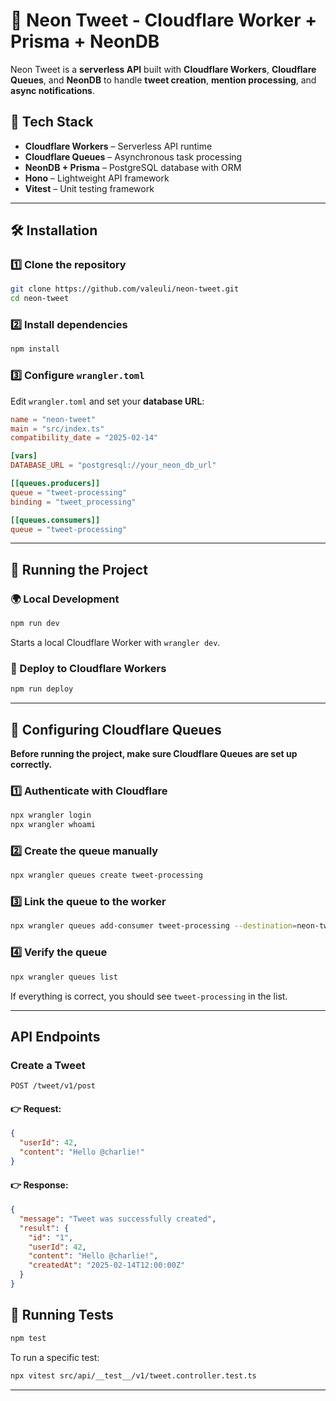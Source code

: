 # 🐧 Neon Tweet - Cloudflare Worker + Prisma + NeonDB

Neon Tweet is a **serverless API** built with **Cloudflare Workers**, **Cloudflare Queues**, and **NeonDB** to handle **tweet creation**, **mention processing**, and **async notifications**.

## 🚀 Tech Stack

- **Cloudflare Workers** – Serverless API runtime
- **Cloudflare Queues** – Asynchronous task processing
- **NeonDB + Prisma** – PostgreSQL database with ORM
- **Hono** – Lightweight API framework
- **Vitest** – Unit testing framework

---

## 🛠 Installation

### 1️⃣ Clone the repository

```sh
git clone https://github.com/valeuli/neon-tweet.git
cd neon-tweet
```

### 2️⃣ Install dependencies

```sh
npm install
```

### 3️⃣ Configure `wrangler.toml`

Edit `wrangler.toml` and set your **database URL**:

```toml
name = "neon-tweet"
main = "src/index.ts"
compatibility_date = "2025-02-14"

[vars]
DATABASE_URL = "postgresql://your_neon_db_url"

[[queues.producers]]
queue = "tweet-processing"
binding = "tweet_processing"

[[queues.consumers]]
queue = "tweet-processing"
```

---

## 🚀 Running the Project

### 🌍 Local Development

```sh
npm run dev
```

Starts a local Cloudflare Worker with `wrangler dev`.

### 🚀 Deploy to Cloudflare Workers

```sh
npm run deploy
```

---

## 🛫 Configuring Cloudflare Queues

**Before running the project, make sure Cloudflare Queues are set up correctly.**

### 1️⃣ Authenticate with Cloudflare
```sh
npx wrangler login
npx wrangler whoami
```

### 2️⃣ Create the queue manually
```sh
npx wrangler queues create tweet-processing
```

### 3️⃣ Link the queue to the worker
```sh
npx wrangler queues add-consumer tweet-processing --destination=neon-tweet
```

### 4️⃣ Verify the queue
```sh
npx wrangler queues list
```

If everything is correct, you should see `tweet-processing` in the list.

---

## API Endpoints

### Create a Tweet

```http
POST /tweet/v1/post
```

#### 👉 Request:

```json
{
  "userId": 42,
  "content": "Hello @charlie!"
}
```

#### 👉 Response:

```json
{
  "message": "Tweet was successfully created",
  "result": {
    "id": "1",
    "userId": 42,
    "content": "Hello @charlie!",
    "createdAt": "2025-02-14T12:00:00Z"
  }
}
```

## 🔬 Running Tests

```sh
npm test
```

To run a specific test:

```sh
npx vitest src/api/__test__/v1/tweet.controller.test.ts
```

---